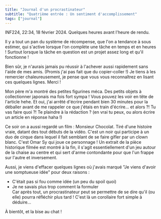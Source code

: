 ```yaml
---
title: "Journal d'un procrastinateur"
subtitle: "Quatrième entrée : Un sentiment d'accomplissement"
tags: ["journal"]
---
```


INF224, 22:34, 18 février 2024. Quelques heures avant l'heure de rendu.

Il y a tout un pan du système de récompense, que l'on a tendance à sous estimer, qui s'active lorsque l'on complète une tâche en temps et en heures ! Surtout lorsque la tâche en question est un projet assez long et qu'il fonctionne !

Bien sûr, je n'aurais jamais pu réussir à l'achever aussi rapidement sans l'aide de mes amis. (Promis j'ai pas fait que du copier-coller !) Je tiens à les remercier chaleureusement, je pense que vous vous reconnaîtrez en lisant ces quelques lignes. Merci !

Mon père m'a montré des petites figurines méca. Des petits objets à collectionner japonais ma fois fort sympa ! Vous pouvez les voir en tête de l'article hehe. Et oui, j'ai arrêté d'écrire pendant bien 30 minutes pour la déballer avant de me rappeler ce que j'étais en train d'écrire... et alors ?! Tu vas faire quoi ?! Te plaindre à la rédaction ? (en vrai tu peux, ou alors écrire un article en réponse haha !)

Ce soir on a aussi regardé un film : Monsieur Chocolat. Tiré d'une histoire vraie, datant des tout débuts de la vidéo. C'est un noir qui participe à un duo de cirque dans lequel il fait semblant de se faire gifler par un clown blanc. C'est Omar Sy qui joue ce personnage ! Un extrait de la pièce historique filmée est montré à la fin, il s'agit essentiellement d'un jeu autour de la chaise au centre et qui sert d'arme contondante pour que l'un frappe sur l'autre et inversement.

Aussi, je viens d'effacer quelques lignes où j'avais marqué "Je viens d'avoir une somptueuse idée" pour deux raisons :  
- C'était pas si fou comme idée (un peu du spoil quoi)  
- Je ne savais plus trop comment la formuler  
Car après tout, un procrastinateur peut se permettre de se dire qu'il (ou elle) pourra réfléchir plus tard ! C'est là un corollaire fort simple à déduire...

À bientôt, et la bise au chat !